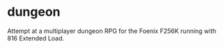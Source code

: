 # dungeon
Attempt at a multiplayer dungeon RPG for the Foenix F256K running with 816 Extended Load.
